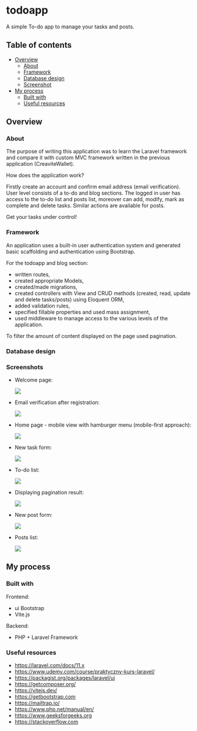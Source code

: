 # todoapp

A simple To-do app to manage your tasks and posts.

## Table of contents

- [Overview](#overview)
  - [About](#about)
  - [Framework](#framework)
  - [Database design](#database-design)
  - [Screenshot](#screenshot)
- [My process](#my-process)
  - [Built with](#built-with)
  - [Useful resources](#useful-resources)

## Overview

### About

The purpose of writing this application was to learn the Laravel framework and compare it with custom MVC framework written in the previous application (CreaviteWallet).

How does the application work?

Firstly create an account and confirm email address (email verification). 
User level consists of a to-do and blog sections. 
The logged in user has access to the to-do list and posts list, moreover can add, modify, mark as complete and delete tasks. 
Similar actions are available for posts.

Get your tasks under control!

### Framework

An application uses a built-in user authentication system and generated basic scaffolding and authentication using Bootstrap.

For the todoapp and blog section:
- written routes,
- created appropriate Models,
- created/made migrations,
- created controllers with View and CRUD methods (created, read, update and delete tasks/posts) using Eloquent ORM,
- added validation rules,
- specified fillable properties and used mass assignment,
- used middleware to manage access to the various levels of the application.

To filter the amount of content displayed on the page used pagination.

### Database design

### Screenshots

- Welcome page:

  ![](/readme/welcome.jpg)

- Email verification after registration:

  ![](/readme/email_verification.jpg)

- Home page - mobile view with hamburger menu (mobile-first approach):

  ![](/readme/mobile_first.jpg)

- New task form:

  ![](/readme/new_task.jpg)

- To-do list:

  ![](/readme/todolist.jpg)

- Displaying pagination result:

  ![](/readme/tasks_pagination.jpg)

- New post form:

  ![](/readme/new_post.jpg)

- Posts list:

  ![](/readme/posts_list.jpg)

## My process

### Built with

Frontend:
- ui Bootstrap
- Vite.js

Backend:
- PHP + Laravel Framework

### Useful resources

- https://laravel.com/docs/11.x
- https://www.udemy.com/course/praktyczny-kurs-laravel/
- https://packagist.org/packages/laravel/ui
- https://getcomposer.org/
- https://vitejs.dev/
- https://getbootstrap.com
- https://mailtrap.io/
- https://www.php.net/manual/en/
- https://www.geeksforgeeks.org
- https://stackoverflow.com
